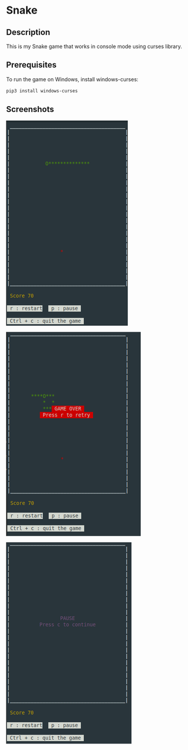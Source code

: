 # Snake

## Description

This is my Snake game that works in console mode using curses library.


## Prerequisites

To run the game on Windows, install windows-curses:

```bash
pip3 install windows-curses
```

## Screenshots

![snake game](imgs/snake-game.png)

![snake game Game Over](imgs/snake-game-game-over.png)

![snake game pause](imgs/snake-game-pause.png)
